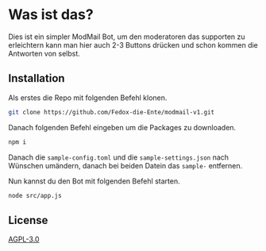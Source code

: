 # Was ist das?

Dies ist ein simpler ModMail Bot, um den moderatoren das supporten zu erleichtern kann man hier auch 2-3 Buttons drücken und schon kommen die Antworten von selbst.
## Installation

Als  erstes die Repo mit folgenden Befehl klonen.

```bash
git clone https://github.com/Fedox-die-Ente/modmail-v1.git
```

Danach folgenden Befehl eingeben um die Packages zu downloaden.
```bash
npm i
```

Danach die `sample-config.toml` und die `sample-settings.json` nach Wünschen umändern, danach bei beiden Datein das `sample-` entfernen.

Nun kannst du den Bot mit folgenden Befehl starten.
```bash
node src/app.js
```

## License
[AGPL-3.0](https://choosealicense.com/licenses/agpl-3.0/#)